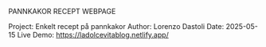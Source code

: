 PANNKAKOR RECEPT WEBPAGE

Project: Enkelt recept på pannkakor
Author: Lorenzo Dastoli
Date: 2025-05-15
Live Demo: https://ladolcevitablog.netlify.app/
